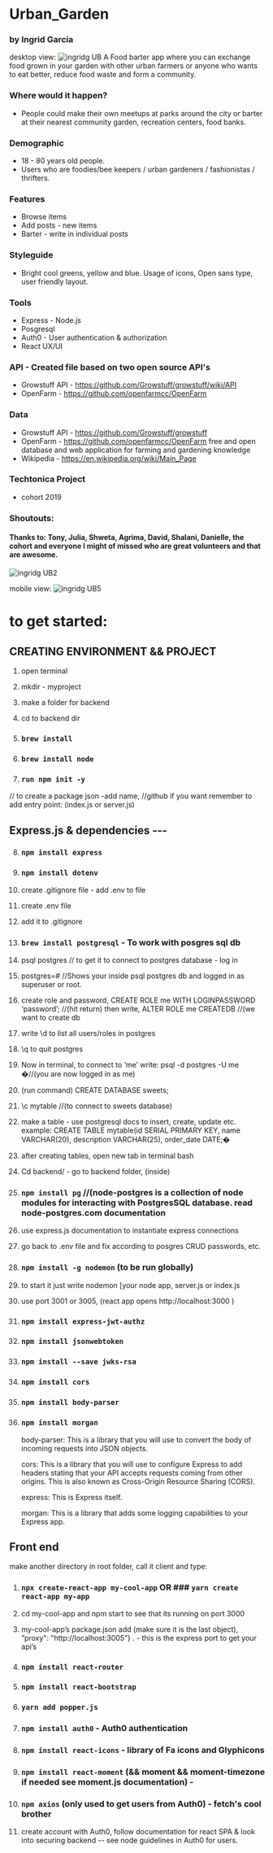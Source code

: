 # Urban_Garden
### by Ingrid García
desktop view:
![ingridg UB](https://user-images.githubusercontent.com/16828218/57988072-905bb100-7a3e-11e9-8d91-e49dbef303c0.gif)
A Food barter app where you can exchange food grown in your garden with other urban farmers or  anyone who wants to eat better, reduce food waste and form a community.

### Where would it happen?
* People could make their own meetups at parks around the city or barter at their nearest community garden, recreation centers, food banks. 

### Demographic
* 18 - 80 years old people.
* Users who are foodies/bee keepers / urban gardeners / fashionistas / thrifters. 

### Features
* Browse items
* Add posts - new items 
* Barter - write in individual posts

### Styleguide
* Bright cool greens, yellow and blue. Usage of icons, Open sans type, user friendly layout. 

### Tools
* Express - Node.js 
* Posgresql
* Auth0 - User authentication & authorization
* React UX/UI

### API - Created file based on two open source API's 
*  Growstuff API  - https://github.com/Growstuff/growstuff/wiki/API  
*  OpenFarm -  https://github.com/openfarmcc/OpenFarm 

### Data 
*  Growstuff API  - https://github.com/Growstuff/growstuff 
*  OpenFarm -  https://github.com/openfarmcc/OpenFarm 
free and open database and web application for farming and gardening knowledge
* Wikipedia - https://en.wikipedia.org/wiki/Main_Page

### Techtonica Project
* cohort 2019

### Shoutouts:
#### Thanks to: Tony, Julia, Shweta, Agrima, David, Shalani, Danielle, the cohort and everyone I might of missed who are great volunteers and that are awesome.



![ingridg UB2](https://user-images.githubusercontent.com/16828218/57988091-d4e74c80-7a3e-11e9-8e30-aba2118cf7d3.gif)


mobile view:
![ingridg UB5](https://user-images.githubusercontent.com/16828218/57988205-1e846700-7a40-11e9-945c-f53f97dc3d99.gif)

# to get started: 
## CREATING ENVIRONMENT && PROJECT
1. open terminal

2. mkdir - myproject

3. make a folder for backend 

4. cd to backend dir

5. ### `brew install`

6. ### `brew install node`

7. ### `run npm init -y`    
// to create a package json -add name, //github if you want remember to add entry point: (index.js or server.js)

## Express.js & dependencies ---
8. ### `npm install express`

9. ### `npm install dotenv` 

10. create .gitignore file - add .env to file

11. create .env file

12. add it to .gitignore

13. ### `brew install postgresql` - To work with posgres sql db

14. psql postgres // to get it to connect to postgres database - log in

15. postgres=# //Shows your inside psql postgres db and logged in as superuser or root.

16. create role and password, CREATE ROLE me WITH LOGINPASSWORD ‘password’;  //(hit return) then write, ALTER ROLE me CREATEDB //(we want to create db

17. write \d to list all users/roles in postgres 

18. \q to quit postgres

19. Now in terminal, to connect to ‘me’ write: psql -d postgres -U me �//(you are now logged in as me)

20. (run command) CREATE DATABASE sweets;

21. \c mytable //(to connect to sweets database)

22. make a table - use postgresql docs to insert, create, update etc.
example: CREATE TABLE mytable(id SERIAL PRIMARY KEY, name VARCHAR(20), description VARCHAR(25), order_date DATE;�

23. after creating tables, open new tab in terminal bash

24. Cd backend/  - go to backend folder, (inside)

25. ### `npm install pg`  //(node-postgres is a collection of node modules for interacting with PostgresSQL database. read node-postgres.com documentation

26. use express.js documentation to instantiate express connections 

27. go back to .env file and fix according to posgres CRUD passwords, etc.

28. ### `npm install -g nodemon` (to be run globally)

29. to start it just write nodemon [your node app, server.js or index.js

30. use port 3001 or 3005, (react app opens http://localhost:3000 )

31. ### `npm install express-jwt-authz`

32. ### `npm install jsonwebtoken` 

33. ### `npm install --save jwks-rsa`

34. ### `npm install cors` 

35. ### `npm install body-parser`

36. ### `npm install morgan`

    body-parser: This is a library that you will use to convert the body of incoming requests into JSON objects.

    cors: This is a library that you will use to configure Express to add headers stating that your API accepts requests coming from other origins. This is also known as Cross-Origin Resource Sharing (CORS).

    express: This is Express itself.

    morgan: This is a library that adds some logging capabilities to your Express app.


## Front end
make another directory in root folder, call it client and type:

1. ### `npx create-react-app my-cool-app` OR  ### `yarn create react-app my-app`

2. cd my-cool-app and npm start to see that its running on port 3000

3. my-cool-app’s package.json add (make sure it is the last object), ”proxy": "http://localhost:3005”}
.  - this is the express port to get your api’s

4. ### `npm install react-router` 

5. ### `npm install react-bootstrap` 

5. ### `yarn add popper.js`

6. ### `npm install auth0` - Auth0 authentication

7. ### `npm install react-icons` - library of Fa icons and Glyphicons

8. ### `npm install react-moment` (&& moment && moment-timezone if needed see moment.js documentation) - 

9. ### `npm axios` (only used to get users from Auth0) - fetch's cool brother

10. create account with Auth0, follow documentation for react SPA & look into securing backend -- see node guidelines in Auth0 for users.


